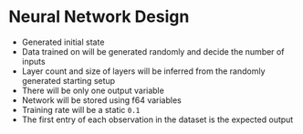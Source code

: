 # Neural Network Design

- Generated initial state
- Data trained on will be generated randomly and decide the number of inputs
- Layer count and size of layers will be inferred from the randomly generated starting setup
- There will be only one output variable
- Network will be stored using f64 variables
- Training rate will be a static `0.1`
- The first entry of each observation in the dataset is the expected output
